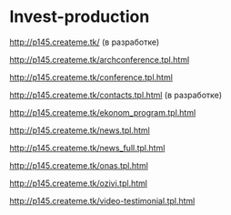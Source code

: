 # Invest-production
http://p145.createme.tk/ (в разработке)

http://p145.createme.tk/archconference.tpl.html

http://p145.createme.tk/conference.tpl.html

http://p145.createme.tk/contacts.tpl.html (в разработке)

http://p145.createme.tk/ekonom_program.tpl.html

http://p145.createme.tk/news.tpl.html

http://p145.createme.tk/news_full.tpl.html

http://p145.createme.tk/onas.tpl.html

http://p145.createme.tk/ozivi.tpl.html

http://p145.createme.tk/video-testimonial.tpl.html
